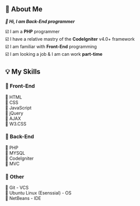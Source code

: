 ## 📜 About Me

***🌷 Hi, I am Back-End programmer***

☑️ I am a **PHP** programmer <br>
☑️ I have a relative mastry of the **CodeIgniter** v4.0+ framework <br>
☑️ I am familiar with **Front-End** programming <br>
☑️ I am looking a job & I am can work **part-time** <br>

## 💡 My Skills

### 🔰 Front-End
🔸 HTML <br />
🔸 CSS <br />
🔸 JavaScript <br />
🔸 jQuery <br />
🔸 AJAX <br />
🔸 W3.CSS <br />

### 🔰 Back-End
🔸 PHP <br />
🔸 MYSQL <br />
🔸 CodeIgniter <br />
🔸 MVC <br />

### 🔰 Other
🔸 Git - VCS <br />
🔸 Ubuntu Linux (Esenssial) - OS <br />
🔸 NetBeans - IDE
